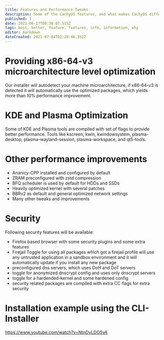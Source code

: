 ```yaml
---
title: Features and Performance Tweaks
description: Some of the CachyOS features, and what makes CachyOS different.
published: 1
date: 2022-06-17T00:30:07.515Z
tags: best, better, feature, features, info, information, why
editor: markdown
dateCreated: 2021-07-04T02:28:46.352Z
---
```


# Providing x86-64-v3 microarchitecture level optimization

Our installer will autodetect your machine microarchitecture, if x86-64-v3 is detected it will automatically use the optimized packages, which yields more than 10% performance improvement.

# KDE and Plasma Optimization
Some of KDE and Plasma tools are compiled with set of flags to provide better performance. Tools like kscreen, kwin, kwindowsystem, plasma-desktop, plasma-wayland-session, plasma-workspace, and qt5-tools.

# Other performance improvements

- Ananicy-CPP installed and configured by default
- ZRAM preconfigured with zstd compression
- BFQ scheduler is used by default for HDDs and SSDs
- Heavily optimized kernel with several patches
- BBRv2 as default and general optimized network settings
- Many other tweaks and improvements

# Security

Following security features will be available:

- Firefox based browser with some security plugins and some extra features
- Firejail Toggle for using all packages which got a firejail profile will use any untrusted application in a sandbox environment and it will automatically update if you install any new package
- preconfigured dns servers, which uses DoH and DoT servers
- toggle for anonymized dnscrypt config and uses only dnscrypt servers
- toggle for a hardended-kernel and some hardened config
- security related packages are compiled with extra CC flags for extra security

# Installation example using the CLI-Installer

https://www.youtube.com/watch?v=NtnDyLDO5vA

